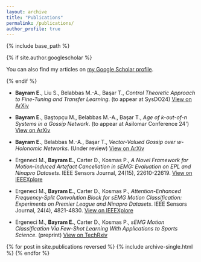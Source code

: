 ```yaml
---
layout: archive
title: "Publications"
permalink: /publications/
author_profile: true
---
```

{% include base_path %}


{% if site.author.googlescholar %}
  <div class="wordwrap">You can also find my articles on <a href="{{site.author.googlescholar}}">my Google Scholar profile</a>.</div>

{% endif %}

<!-- {% include base_path %} -->

* **Bayram E.**, Liu S., Belabbas M.-A., Başar T., *Control Theoretic Approach to Fine-Tuning and Transfer Learning*. (to appear at SysDO24) [View on ArXiv](https://arxiv.org/abs/2404.11013)

* **Bayram E.**, Baştopçu M., Belabbas M.-A., Başar T., *Age of k-out-of-n Systems in a Gossip Network*. (to appear at Asilomar Conference 24') [View on ArXiv](https://arxiv.org/abs/2402.11462)

* **Bayram E.**, Belabbas M.-A., Başar T., *Vector-Valued Gossip over $w$-Holonomic Networks*. (Under review) [View on ArXiv](https://arxiv.org/abs/2311.04455)

* Ergeneci M., **Bayram E.**, Carter D., Kosmas P., *A Novel Framework for Motion-Induced Artefact Cancellation in sEMG: Evaluation on EPL and Ninapro Datasets*. IEEE Sensors Journal, 24(15), 22610-22619. [View on IEEEXplore](https://ieeexplore.ieee.org/document/10542637)

* Ergeneci M., **Bayram E.**, Carter D., Kosmas P., *Attention-Enhanced Frequency-Split Convolution Block for sEMG Motion Classification: Experiments on Premier League and Ninapro Datasets*. IEEE Sensors Journal, 24(4), 4821-4830. [View on IEEEXplore](https://ieeexplore.ieee.org/abstract/document/10375923)

* Ergeneci M., **Bayram E.**, Carter D., Kosmas P., *sEMG Motion Classification Via Few-Shot Learning With Applications to Sports Science*. (preprint) [View on TechRxiv](https://www.techrxiv.org/articles/preprint/sEMG_Motion_Classification_Via_Few-Shot_Learning_With_Applications_To_Sports_Science/22577374)

 

{% for post in site.publications reversed %}
  {% include archive-single.html %}
{% endfor %}
